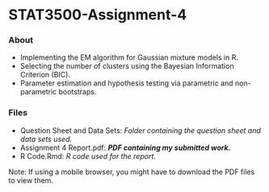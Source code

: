 # STAT3500-Assignment-4


### About
* Implementing the EM algorithm for Gaussian mixture models in R.
* Selecting the number of clusters using the Bayesian Information Criterion (BIC).
* Parameter estimation and hypothesis testing via parametric and non-parametric bootstraps.


### Files
* Question Sheet and Data Sets: *Folder containing the question sheet and data sets used.*
* Assignment 4 Report.pdf: ***PDF containing my submitted work.***
* R Code.Rmd: *R code used for the report.*

Note: If using a mobile browser, you might have to download the PDF files to view them.

